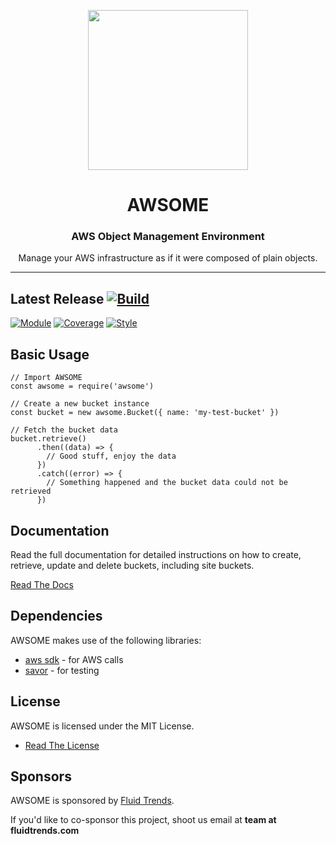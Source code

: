 <p align="center">
<img src="https://raw.githubusercontent.com/idancali/awsome/master/logo.png" width="256px">
</p>

<h1 align="center"> AWSOME </h1>
<h3 align="center"> AWS Object Management Environment </h3>
<p align="center"> Manage your AWS infrastructure as if it were composed of plain objects.
</p>
<hr/>

## Latest Release [![Build](https://circleci.com/gh/idancali/awsome.svg?style=svg)](https://circleci.com/gh/idancali/awsome)
[![Module](https://img.shields.io/npm/v/awsome.svg)](https://www.npmjs.com/package/awsome)
[![Coverage](https://api.codeclimate.com/v1/badges/312e1b5f300ce41ce86f/test_coverage)](https://codeclimate.com/github/idancali/awsome/test_coverage)
[![Style](https://img.shields.io/badge/code%20style-standard-brightgreen.svg)](http://standardjs.com)

## Basic Usage

```
// Import AWSOME
const awsome = require('awsome')

// Create a new bucket instance
const bucket = new awsome.Bucket({ name: 'my-test-bucket' })

// Fetch the bucket data
bucket.retrieve()
      .then((data) => {
        // Good stuff, enjoy the data
      })
      .catch((error) => {
        // Something happened and the bucket data could not be retrieved
      })
```

## Documentation

Read the full documentation for detailed instructions on how to create, retrieve, update and delete buckets, including site buckets.

[Read The Docs](/docs)

## Dependencies

AWSOME makes use of the following libraries:

* [aws sdk](https://github.com/aws/aws-sdk-js) - for AWS calls
* [savor](https://github.com/fluidtrends/savor) - for testing

## License

AWSOME is licensed under the MIT License.

* [Read The License](LICENSE)

## Sponsors

AWSOME is sponsored by [Fluid Trends](http://fluidtrends.com).

If you'd like to co-sponsor this project, shoot us email at **team at fluidtrends.com**
